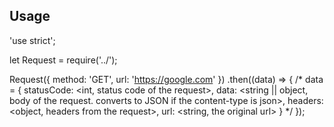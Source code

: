 
## Usage


'use strict';

let Request = require('../');

Request({
	method: 'GET',
	url: 'https://google.com'
})
.then((data) => {
	/*
		data = {
			statusCode: <int, status code of the request>,
			data: <string || object, body of the request. converts to JSON if the content-type is json>,
			headers: <object, headers from the request>,
			url: <string, the original url>
		}
	 */
});
